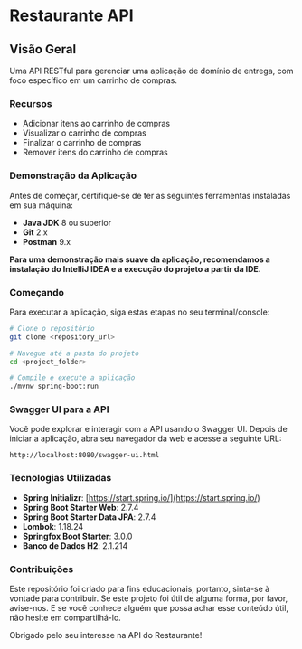 # Restaurante API

## Visão Geral
Uma API RESTful para gerenciar uma aplicação de domínio de entrega, com foco específico em um carrinho de compras.

### Recursos
- Adicionar itens ao carrinho de compras
- Visualizar o carrinho de compras
- Finalizar o carrinho de compras
- Remover itens do carrinho de compras

### Demonstração da Aplicação
Antes de começar, certifique-se de ter as seguintes ferramentas instaladas em sua máquina:

- **Java JDK** 8 ou superior
- **Git** 2.x
- **Postman** 9.x

**Para uma demonstração mais suave da aplicação, recomendamos a instalação do IntelliJ IDEA e a execução do projeto a partir da IDE.**

### Começando
Para executar a aplicação, siga estas etapas no seu terminal/console:

```bash
# Clone o repositório
git clone <repository_url>

# Navegue até a pasta do projeto
cd <project_folder>

# Compile e execute a aplicação
./mvnw spring-boot:run
```

### Swagger UI para a API
Você pode explorar e interagir com a API usando o Swagger UI. Depois de iniciar a aplicação, abra seu navegador da web e acesse a seguinte URL:
```
http://localhost:8080/swagger-ui.html
```

### Tecnologias Utilizadas
- **Spring Initializr**: [https://start.spring.io/](https://start.spring.io/)
- **Spring Boot Starter Web**: 2.7.4
- **Spring Boot Starter Data JPA**: 2.7.4
- **Lombok**: 1.18.24
- **Springfox Boot Starter**: 3.0.0
- **Banco de Dados H2**: 2.1.214

### Contribuições
Este repositório foi criado para fins educacionais, portanto, sinta-se à vontade para contribuir. Se este projeto foi útil de alguma forma, por favor, avise-nos. E se você conhece alguém que possa achar esse conteúdo útil, não hesite em compartilhá-lo.

Obrigado pelo seu interesse na API do Restaurante!
